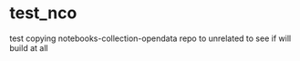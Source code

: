 # test_nco
test copying notebooks-collection-opendata repo to unrelated to see if will build at all
